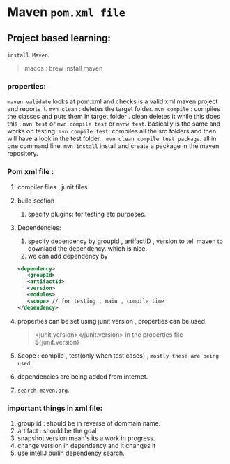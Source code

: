 # Maven `pom.xml file`

## Project based learning:

`install Maven`.

> macos : brew install maven

### properties:

`maven validate` looks at pom.xml and checks is a valid xml maven project and reports it.
`mvn clean` : deletes the target folder.
`mvn compile` : compiles the classes and puts them in target folder . clean deletes it while this does this .
`mvn test` or `mvn compile test` or `mvnw test`. basically is the same and works on testing.
`mvn compile test`: compiles all the src folders and then will have a look in the test folder.
` mvn clean compile test package`. all in one command line.
`mvn install` install and create a package in the maven repository.

### Pom xml file :

1. compiler files , junit files.
2. build section
   1. specify plugins: for testing etc purposes.
3. Dependencies:
   1. specify dependency by groupid , artifactID , version to tell maven to downlaod the dependency. which is nice.
   2. we can add dependency by
   ```xml
   <dependency>
      <groupId>
      <artifactId>
      <version>
      <modules>
      <scope> // for testing , main , compile time
   </dependency>
   ```
4. properties can be set using junit version , properties can be used.

   > <junit.version></junit.version> in the properties file
   > <version>${junit.version}</version>

5. Scope : compile , test(only when test cases) , `mostly these are being used`.

6. dependencies are being added from internet.
7. `search.maven.org`.

### important things in xml file:

1. group id : should be in reverse of dommain name.
2. artifact : should be the goal
3. snapshot version mean's its a work in progress.
4. change version in dependency and it changes it
5. use intellJ builin dependency search.
